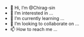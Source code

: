 - 👋 Hi, I’m @Chirag-sin
- 👀 I’m interested in ...
- 🌱 I’m currently learning ...
- 💞️ I’m looking to collaborate on ...
- 📫 How to reach me ...

<!---
Chirag-sin/Chirag-sin is a ✨ special ✨ repository because its `README.md` (this file) appears on your GitHub profile.
You can click the Preview link to take a look at your changes.
--->
